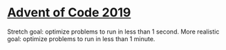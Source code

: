 # [Advent of Code 2019](https://adventofcode.com/2019)

Stretch goal: optimize problems to run in less than 1 second.
More realistic goal: optimize problems to run in less than 1 minute.

